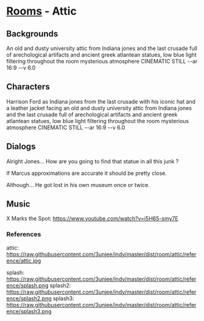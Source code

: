 # [Rooms](../room.md) - Attic

## Backgrounds

An old and dusty university attic from Indiana jones and the last crusade full of arechological artifacts and ancient greek atlantean statues, low blue light filtering throughout the room mysterious atmosphere CINEMATIC STILL --ar 16:9 --v 6.0

## Characters

Harrison Ford as Indiana jones from the last crusade with his iconic hat and a leather jacket facing an old and dusty university attic from Indiana jones and the last crusade full of arechological artifacts and ancient greek atlantean statues, low blue light filtering throughout the room mysterious atmosphere CINEMATIC STILL --ar 16:9 --v 6.0

## Dialogs

Alright Jones... <break time="1.0s" /> How are you going to find that statue in all this junk ?

If Marcus approximations are accurate it should be pretty close.

Although... <break time="1.0s" /> He got lost in his own museum once or twice.

## Music

X Marks the Spot: https://www.youtube.com/watch?v=i5H65-smy7E

### References

attic: https://raw.githubusercontent.com/3unjee/indy/master/dist/room/attic/reference/attic.jpg

splash: https://raw.githubusercontent.com/3unjee/indy/master/dist/room/attic/reference/splash.png
splash2: https://raw.githubusercontent.com/3unjee/indy/master/dist/room/attic/reference/splash2.png
splash3: https://raw.githubusercontent.com/3unjee/indy/master/dist/room/attic/reference/splash3.png
